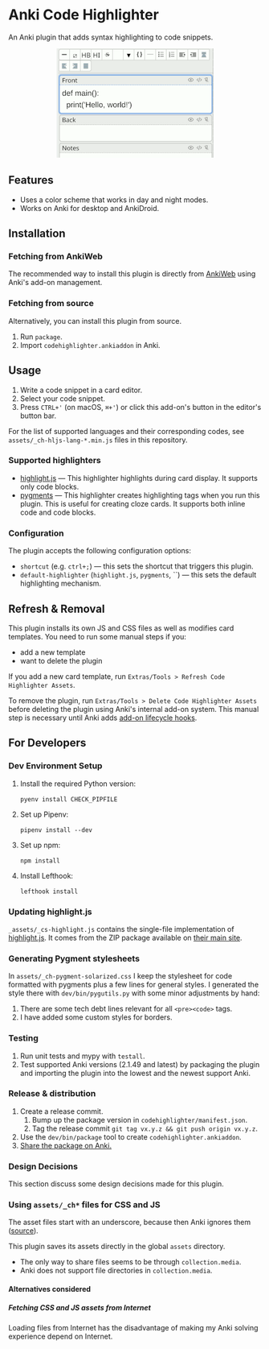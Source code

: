 # Anki Code Highlighter

An Anki plugin that adds syntax highlighting to code snippets.

<!-- markdownlint-disable-next-line -->
<p align="center"><img src="screenshots/animation-small.gif"/></p>

## Features

* Uses a color scheme that works in day and night modes.
* Works on Anki for desktop and AnkiDroid.

## Installation

### Fetching from AnkiWeb

The recommended way to install this plugin is directly from
[AnkiWeb](https://ankiweb.net/shared/info/112228974) using Anki's add-on
management.

### Fetching from source

Alternatively, you can install this plugin from source.

1. Run `package`.
2. Import `codehighlighter.ankiaddon` in Anki.

## Usage

1. Write a code snippet in a card editor.
2. Select your code snippet.
3. Press `CTRL+'` (on macOS, `⌘+'`) or click this add-on's button in the
   editor's button bar.

For the list of supported languages and their corresponding codes, see
`assets/_ch-hljs-lang-*.min.js` files in this repository.

### Supported highlighters

* [highlight.js](https://highlightjs.org/) — This highlighter highlights during
  card display. It supports only code blocks.
* [pygments](https://pygments.org/) — This highlighter creates highlighting
  tags when you run this plugin. This is useful for creating cloze cards.
  It supports both inline code and code blocks.

### Configuration

The plugin accepts the following configuration options:

- `shortcut` (e.g. `ctrl+;`) — this sets the shortcut that triggers this plugin.
- `default-highlighter` (`highlight.js`, `pygments`, ``) — this sets the default highlighting mechanism.


## Refresh & Removal

This plugin installs its own JS and CSS files as well as modifies card
templates. You need to run some manual steps if you:

- add a new template
- want to delete the plugin

If you add a new card template, run `Extras/Tools > Refresh Code Highlighter
Assets`.

To remove the plugin, run `Extras/Tools > Delete Code Highlighter Assets`
before deleting the plugin using Anki's internal add-on system. This manual
step is necessary until Anki adds [add-on lifecycle
hooks](https://forums.ankiweb.net/t/install-update-delete-addon-hook-points/18532).

## For Developers

### Dev Environment Setup

1. Install the required Python version:

   ```shell
   pyenv install CHECK_PIPFILE
   ```

1. Set up Pipenv:

    ```shell
    pipenv install --dev
    ```

1. Set up npm:

    ```shell
    npm install
    ```

1. Install Lefthook:

    ```shell
    lefthook install
    ```

### Updating highlight.js

`_assets/_cs-highlight.js` contains the single-file implementation of
[highlight.js][hljs]. It comes from the ZIP package available on [their main
site][hljs].

### Generating Pygment stylesheets

In `assets/_ch-pygment-solarized.css` I keep the stylesheet for code formatted
with pygments plus a few lines for general styles. I generated the style there with
`dev/bin/pygutils.py` with some minor adjustments by hand:

1. There are some tech debt lines relevant for all `<pre><code>` tags.
2. I have added some custom styles for borders.

### Testing

1. Run unit tests and mypy with `testall`.
2. Test supported Anki versions (2.1.49 and latest) by packaging the plugin and
   importing the plugin into the lowest and the newest support Anki.

### Release & distribution

1. Create a release commit.
    1. Bump up the package version in `codehighlighter/manifest.json`.
    2. Tag the release commit `git tag vx.y.z && git push origin vx.y.z`.
2. Use the `dev/bin/package` tool to create `codehighlighter.ankiaddon`.
3. [Share the package on Anki.](https://addon-docs.ankiweb.net/#/sharing)

### Design Decisions

This section discuss some design decisions made for this plugin.

### Using `assets/_ch*` files for CSS and JS

The asset files start with an underscore, because then Anki ignores them
([source](https://anki.tenderapp.com/discussions/ankidesktop/39510-anki-is-completely-ignoring-media-files-starting-with-underscores-when-cleaning-up)).

This plugin saves its assets directly in the global `assets` directory.

* The only way to share files seems to be through `collection.media`.
* Anki does not support file directories in `collection.media`.

#### Alternatives considered

##### Fetching CSS and JS assets from Internet

Loading files from Internet has the disadvantage of making my Anki solving
experience depend on Internet.

[hljs]: https://highlightjs.org/
